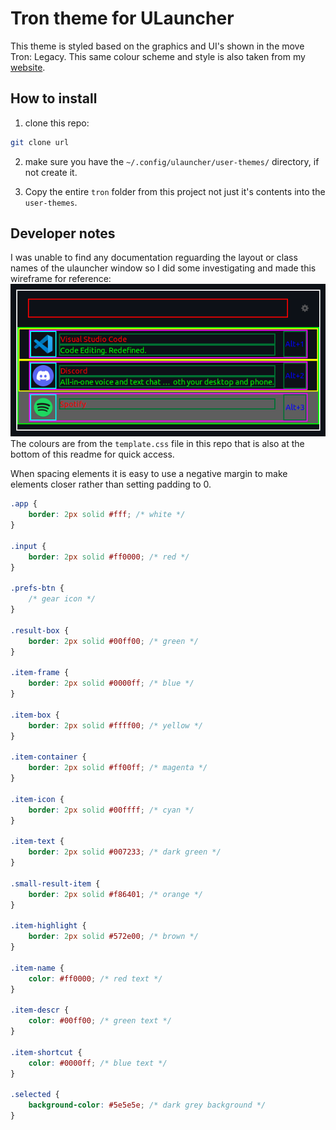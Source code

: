 # Tron theme for ULauncher

This theme is styled based on the graphics and UI's shown in the move Tron: Legacy.
This same colour scheme and style is also taken from my [website](https://huon.dev).

## How to install

1. clone this repo:

```sh
git clone url
```

2. make sure you have the `~/.config/ulauncher/user-themes/` directory, if not create it.

3. Copy the entire `tron` folder from this project not just it's contents into the `user-themes`.

## Developer notes

I was unable to find any documentation reguarding the layout or class names of the ulauncher window so I did some investigating and made this wireframe for reference:
![wire frame](template/ULauncher-wireframe.png)  
The colours are from the `template.css` file in this repo that is also at the bottom of this readme for quick access.

When spacing elements it is easy to use a negative margin to make elements closer rather than setting padding to 0.

```css
.app {
    border: 2px solid #fff; /* white */
}

.input {
    border: 2px solid #ff0000; /* red */
}

.prefs-btn {
    /* gear icon */
}

.result-box {
    border: 2px solid #00ff00; /* green */
}

.item-frame {
    border: 2px solid #0000ff; /* blue */
}

.item-box {
    border: 2px solid #ffff00; /* yellow */
}

.item-container {
    border: 2px solid #ff00ff; /* magenta */
}

.item-icon {
    border: 2px solid #00ffff; /* cyan */
}

.item-text {
    border: 2px solid #007233; /* dark green */
}

.small-result-item {
    border: 2px solid #f86401; /* orange */
}

.item-highlight {
    border: 2px solid #572e00; /* brown */
}

.item-name {
    color: #ff0000; /* red text */
}

.item-descr {
    color: #00ff00; /* green text */
}

.item-shortcut {
    color: #0000ff; /* blue text */
}

.selected {
    background-color: #5e5e5e; /* dark grey background */
}
```
